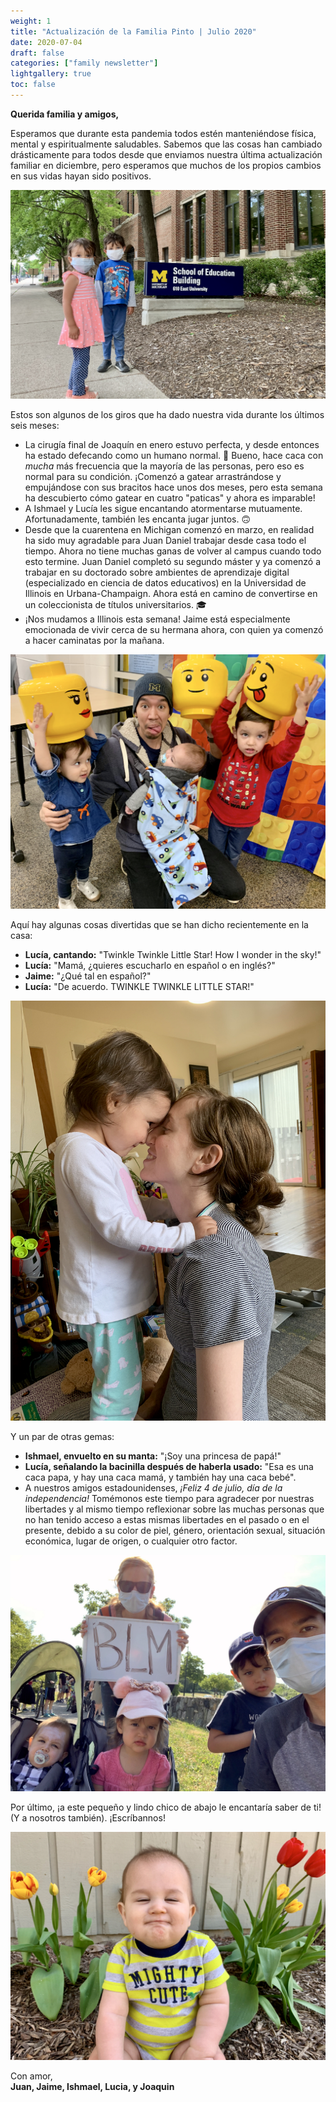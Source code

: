 ```yaml
---
weight: 1
title: "Actualización de la Familia Pinto | Julio 2020"
date: 2020-07-04
draft: false
categories: ["family newsletter"]
lightgallery: true
toc: false
---
```


**Querida familia y amigos,**

Esperamos que durante esta pandemia todos estén manteniéndose física, mental y espiritualmente saludables. Sabemos que las cosas han cambiado drásticamente para todos desde que enviamos nuestra última actualización familiar en diciembre, pero esperamos que muchos de los propios cambios en sus vidas hayan sido positivos.

 ![](2020-07_1.jpg "Visitando el edificio de la Escuela de Educación de Michigan")

Estos son algunos de los giros que ha dado nuestra vida durante los últimos seis meses:

- La cirugía final de Joaquín en enero estuvo perfecta, y desde entonces ha estado defecando como un humano normal. 💩 Bueno, hace caca con *mucha* más frecuencia que la mayoría de las personas, pero eso es normal para su condición. ¡Comenzó a gatear arrastrándose y empujándose con sus bracitos hace unos dos meses, pero esta semana ha descubierto cómo gatear en cuatro "paticas" y ahora es imparable!
- A Ishmael y Lucía les sigue encantando atormentarse mutuamente. Afortunadamente, también les encanta jugar juntos. 🙃
- Desde que la cuarentena en Michigan comenzó en marzo, en realidad ha sido muy agradable para Juan Daniel trabajar desde casa todo el tiempo. Ahora no tiene muchas ganas de volver al campus cuando todo esto termine. Juan Daniel completó su segundo máster y ya comenzó a trabajar en su doctorado sobre ambientes de aprendizaje digital (especializado en ciencia de datos educativos) en la Universidad de Illinois en Urbana-Champaign. Ahora está en camino de convertirse en un coleccionista de títulos universitarios. 🎓
- ¡Nos mudamos a Illinois esta semana! Jaime está especialmente emocionada de vivir cerca de su hermana ahora, con quien ya comenzó a hacer caminatas por la mañana.

![](2020-07_2.jpg "Festival de Lego")

Aquí hay algunas cosas divertidas que se han dicho recientemente en la casa:

- **Lucía, cantando:** "Twinkle Twinkle Little Star! How I wonder in the sky!"
- **Lucía:** "Mamá, ¿quieres escucharlo en español o en inglés?"
- **Jaime:** "¿Qué tal en español?"
- **Lucía:** "De acuerdo. TWINKLE TWINKLE LITTLE STAR!"

![](2020-07_3.jpg "Las chicas")

Y un par de otras gemas:

- **Ishmael, envuelto en su manta:** "¡Soy una princesa de papá!"
- **Lucía, señalando la bacinilla después de haberla usado:** "Esa es una caca papa, y hay una caca mamá, y también hay una caca bebé".
- A nuestros amigos estadounidenses, *¡Feliz 4 de julio, día de la independencia!* Tomémonos este tiempo para agradecer por nuestras libertades y al mismo tiempo reflexionar sobre las muchas personas que no han tenido acceso a estas mismas libertades en el pasado o en el presente, debido a su color de piel, género, orientación sexual, situación económica, lugar de origen, o cualquier otro factor.

![](2020-07_4.jpg "Salida familiar a una marcha local por la comunidad negra (manteniendo distancia social, por supuesto)")

Por último, ¡a este pequeño y lindo chico de abajo le encantaría saber de ti! (Y a nosotros también). ¡Escríbannos!

![](2020-07_5.jpg "Joaquín haciendo muecas")

Con amor,</br>
**Juan, Jaime, Ishmael, Lucia, y Joaquin**
